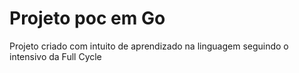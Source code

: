 # Projeto poc em Go 

Projeto criado com intuito de aprendizado na linguagem seguindo o intensivo da Full Cycle